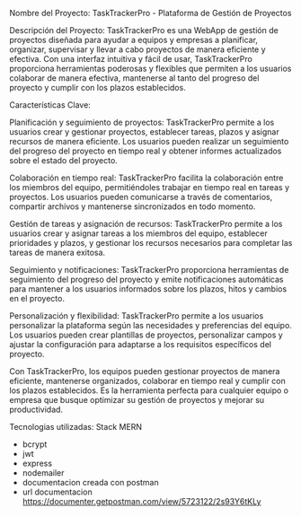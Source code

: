 Nombre del Proyecto: TaskTrackerPro - Plataforma de Gestión de Proyectos

Descripción del Proyecto:
TaskTrackerPro es una WebApp de gestión de proyectos diseñada para ayudar a equipos y empresas a planificar, organizar, supervisar y llevar a cabo proyectos de manera eficiente y efectiva. Con una interfaz intuitiva y fácil de usar, TaskTrackerPro proporciona herramientas poderosas y flexibles que permiten a los usuarios colaborar de manera efectiva, mantenerse al tanto del progreso del proyecto y cumplir con los plazos establecidos.

Características Clave:

Planificación y seguimiento de proyectos: TaskTrackerPro permite a los usuarios crear y gestionar proyectos, establecer tareas, plazos y asignar recursos de manera eficiente. Los usuarios pueden realizar un seguimiento del progreso del proyecto en tiempo real y obtener informes actualizados sobre el estado del proyecto.

Colaboración en tiempo real: TaskTrackerPro facilita la colaboración entre los miembros del equipo, permitiéndoles trabajar en tiempo real en tareas y proyectos. Los usuarios pueden comunicarse a través de comentarios, compartir archivos y mantenerse sincronizados en todo momento.

Gestión de tareas y asignación de recursos: TaskTrackerPro permite a los usuarios crear y asignar tareas a los miembros del equipo, establecer prioridades y plazos, y gestionar los recursos necesarios para completar las tareas de manera exitosa.

Seguimiento y notificaciones: TaskTrackerPro proporciona herramientas de seguimiento del progreso del proyecto y emite notificaciones automáticas para mantener a los usuarios informados sobre los plazos, hitos y cambios en el proyecto.

Personalización y flexibilidad: TaskTrackerPro permite a los usuarios personalizar la plataforma según las necesidades y preferencias del equipo. Los usuarios pueden crear plantillas de proyectos, personalizar campos y ajustar la configuración para adaptarse a los requisitos específicos del proyecto.

Con TaskTrackerPro, los equipos pueden gestionar proyectos de manera eficiente, mantenerse organizados, colaborar en tiempo real y cumplir con los plazos establecidos. Es la herramienta perfecta para cualquier equipo o empresa que busque optimizar su gestión de proyectos y mejorar su productividad.

Tecnologias utilizadas: 
Stack MERN 
 - bcrypt
 - jwt
 - express
 - nodemailer
 - documentacion creada con postman 
 - url documentacion https://documenter.getpostman.com/view/5723122/2s93Y6tKLy
